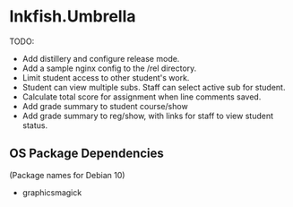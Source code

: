 
# Inkfish.Umbrella

TODO:

 - Add distillery and configure release mode.
 - Add a sample nginx config to the /rel directory.
 - Limit student access to other student's work.
 - Student can view multiple subs. Staff can select active sub for student.
 - Calculate total score for assignment when line comments saved.
 - Add grade summary to student course/show
 - Add grade summary to reg/show, with links for staff to view student status.

## OS Package Dependencies

(Package names for Debian 10)

 - graphicsmagick


